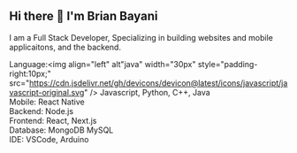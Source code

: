 <link rel="stylesheet" type='text/css' href="https://cdn.jsdelivr.net/gh/devicons/devicon@latest/devicon.min.css" />

## Hi there 👋 I'm Brian Bayani

<!--
**bayani482/bayani482** is a ✨ _special_ ✨ repository because its `README.md` (this file) appears on your GitHub profile.

Here are some ideas to get you started:

- 🔭 I’m currently working on ...
- 🌱 I’m currently learning ...
- 👯 I’m looking to collaborate on ...
- 🤔 I’m looking for help with ...
- 💬 Ask me about ...
- 📫 How to reach me: ...
- 😄 Pronouns: ...
- ⚡ Fun fact: ...
-->
I am a Full Stack Developer, Specializing in building websites and mobile applicaitons, and the backend.

Language:<img align="left" alt"java" width="30px" style="padding-right:10px;" src="https://cdn.jsdelivr.net/gh/devicons/devicon@latest/icons/javascript/javascript-original.svg" />
Javascript, Python, C++, Java\
Mobile: React Native\
Backend: Node.js\
Frontend: React, Next.js\
Database: MongoDB MySQL\
IDE: VSCode, Arduino
